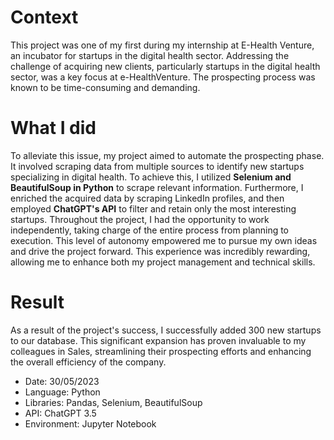 # Context
This project was one of my first during my internship at E-Health Venture, an incubator for startups in the digital health sector.
Addressing the challenge of acquiring new clients, particularly startups in the digital health sector, was a key focus at e-HealthVenture. The prospecting process was known to be time-consuming and demanding. 

# What I did
To alleviate this issue, my project aimed to automate the prospecting phase. It involved scraping data from multiple sources to identify new startups specializing in digital health. 
To achieve this, I utilized **Selenium and BeautifulSoup in Python** to scrape relevant information. Furthermore, I enriched the acquired data by scraping LinkedIn profiles, and then employed **ChatGPT's API** to filter and retain only the most interesting startups. 
Throughout the project, I had the opportunity to work independently, taking charge of the entire process from planning to execution. This level of autonomy empowered me to pursue my own ideas and drive the project forward. This experience was incredibly rewarding, allowing me to enhance both my project management and technical skills.

# Result
As a result of the project's success, I successfully added 300 new startups to our database. 
This significant expansion has proven invaluable to my colleagues in Sales, streamlining their prospecting efforts and enhancing the overall efficiency of the company.

- Date: 30/05/2023
- Language: Python
- Libraries: Pandas, Selenium, BeautifulSoup
- API: ChatGPT 3.5
- Environment: Jupyter Notebook
